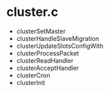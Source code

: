 # cluster.c
* clusterSetMaster
* clusterHandleSlaveMigration
* clusterUpdateSlotsConfigWith
* clusterProcessPacket
* clusterReadHandler
* clusterAcceptHandler
* clusterCron
* clusterInit
